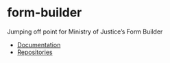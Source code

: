 # form-builder

Jumping off point for Ministry of Justice’s Form Builder

- [Documentation](documentation/documentation.md)
- [Repositories](repositories.md)